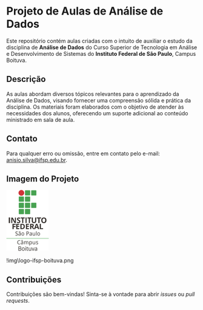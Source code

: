 # Projeto de Aulas de Análise de Dados

Este repositório contém aulas criadas com o intuito de auxiliar o estudo da disciplina de **Análise de Dados** do Curso Superior de Tecnologia em Análise e Desenvolvimento de Sistemas do **Instituto Federal de São Paulo**, Campus Boituva.

## Descrição

As aulas abordam diversos tópicos relevantes para o aprendizado da Análise de Dados, visando fornecer uma compreensão sólida e prática da disciplina. Os materiais foram elaborados com o objetivo de atender às necessidades dos alunos, oferecendo um suporte adicional ao conteúdo ministrado em sala de aula.

## Contato

Para qualquer erro ou omissão, entre em contato pelo e-mail: [anisio.silva@ifsp.edu.br](mailto:anisio.silva@ifsp.edu.br).

## Imagem do Projeto

![alt text](img/logo-ifsp-boituva.png)

!img\logo-ifsp-boituva.png <!-- Substitua "link-para-a-imagem.jpg" pelo caminho da sua imagem -->

## Contribuições

Contribuições são bem-vindas! Sinta-se à vontade para abrir *issues* ou *pull requests*.